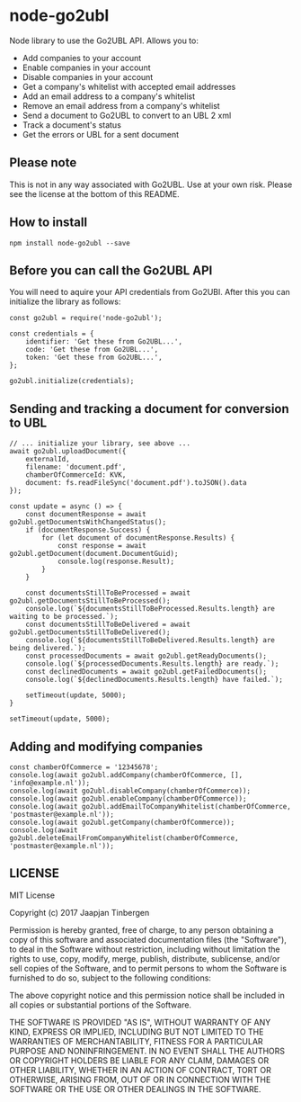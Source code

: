 # node-go2ubl

Node library to use the Go2UBL API. Allows you to:

* Add companies to your account
* Enable companies in your account
* Disable companies in your account
* Get a company's whitelist with accepted email addresses
* Add an email address to a company's whitelist
* Remove an email address from a company's whitelist
* Send a document to Go2UBL to convert to an UBL 2 xml
* Track a document's status
* Get the errors or UBL for a sent document

## Please note

This is not in any way associated with Go2UBL. Use at your own risk. Please see the license at the bottom of this README.

## How to install

```
npm install node-go2ubl --save
```


## Before you can call the Go2UBL API

You will need to aquire your API credentials from Go2UBl. After this you can initialize the library as follows:

```
const go2ubl = require('node-go2ubl');

const credentials = {
    identifier: 'Get these from Go2UBL...',
    code: 'Get these from Go2UBL...',
    token: 'Get these from Go2UBL...',
};

go2ubl.initialize(credentials);
```

## Sending and tracking a document for conversion to UBL

```
// ... initialize your library, see above ...
await go2ubl.uploadDocument({
    externalId,
    filename: 'document.pdf',
    chamberOfCommerceId: KVK,
    document: fs.readFileSync('document.pdf').toJSON().data
});

const update = async () => {
    const documentResponse = await go2ubl.getDocumentsWithChangedStatus();
    if (documentResponse.Success) {
        for (let document of documentResponse.Results) {
            const response = await go2ubl.getDocument(document.DocumentGuid);
            console.log(response.Result);
        }
    }

    const documentsStillToBeProcessed = await go2ubl.getDocumentsStillToBeProcessed();
    console.log(`${documentsStillToBeProcessed.Results.length} are waiting to be processed.`);
    const documentsStillToBeDelivered = await go2ubl.getDocumentsStillToBeDelivered();
    console.log(`${documentsStillToBeDelivered.Results.length} are being delivered.`);
    const processedDocuments = await go2ubl.getReadyDocuments();
    console.log(`${processedDocuments.Results.length} are ready.`);
    const declinedDocuments = await go2ubl.getFailedDocuments();
    console.log(`${declinedDocuments.Results.length} have failed.`);

    setTimeout(update, 5000);
}

setTimeout(update, 5000);
```

## Adding and modifying companies

```
const chamberOfCommerce = '12345678';
console.log(await go2ubl.addCompany(chamberOfCommerce, [], 'info@example.nl'));
console.log(await go2ubl.disableCompany(chamberOfCommerce));
console.log(await go2ubl.enableCompany(chamberOfCommerce));
console.log(await go2ubl.addEmailToCompanyWhitelist(chamberOfCommerce, 'postmaster@example.nl'));
console.log(await go2ubl.getCompany(chamberOfCommerce));
console.log(await go2ubl.deleteEmailFromCompanyWhitelist(chamberOfCommerce, 'postmaster@example.nl'));
```

## LICENSE

MIT License

Copyright (c) 2017 Jaapjan Tinbergen

Permission is hereby granted, free of charge, to any person obtaining a copy
of this software and associated documentation files (the "Software"), to deal
in the Software without restriction, including without limitation the rights
to use, copy, modify, merge, publish, distribute, sublicense, and/or sell
copies of the Software, and to permit persons to whom the Software is
furnished to do so, subject to the following conditions:

The above copyright notice and this permission notice shall be included in all
copies or substantial portions of the Software.

THE SOFTWARE IS PROVIDED "AS IS", WITHOUT WARRANTY OF ANY KIND, EXPRESS OR
IMPLIED, INCLUDING BUT NOT LIMITED TO THE WARRANTIES OF MERCHANTABILITY,
FITNESS FOR A PARTICULAR PURPOSE AND NONINFRINGEMENT. IN NO EVENT SHALL THE
AUTHORS OR COPYRIGHT HOLDERS BE LIABLE FOR ANY CLAIM, DAMAGES OR OTHER
LIABILITY, WHETHER IN AN ACTION OF CONTRACT, TORT OR OTHERWISE, ARISING FROM,
OUT OF OR IN CONNECTION WITH THE SOFTWARE OR THE USE OR OTHER DEALINGS IN THE
SOFTWARE.

